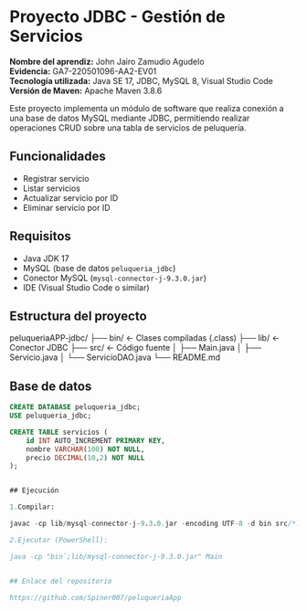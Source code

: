 # Proyecto JDBC - Gestión de Servicios

**Nombre del aprendiz:** John Jairo Zamudio Agudelo  
**Evidencia:** GA7-220501096-AA2-EV01  
**Tecnología utilizada:** Java SE 17, JDBC, MySQL 8, Visual Studio Code  
**Versión de Maven:** Apache Maven 3.8.6

Este proyecto implementa un módulo de software que realiza conexión a una base de datos MySQL mediante JDBC, permitiendo realizar operaciones CRUD sobre una tabla de servicios de peluquería.

## Funcionalidades
- Registrar servicio
- Listar servicios
- Actualizar servicio por ID
- Eliminar servicio por ID

## Requisitos
- Java JDK 17
- MySQL (base de datos `peluqueria_jdbc`)
- Conector MySQL (`mysql-connector-j-9.3.0.jar`)
- IDE (Visual Studio Code o similar)

## Estructura del proyecto

peluqueriaAPP-jdbc/
├── bin/ ← Clases compiladas (.class)
├── lib/ ← Conector JDBC
├── src/ ← Código fuente
│ ├── Main.java
│ ├── Servicio.java
│ └── ServicioDAO.java
└── README.md

## Base de datos

```sql
CREATE DATABASE peluqueria_jdbc;
USE peluqueria_jdbc;

CREATE TABLE servicios (
    id INT AUTO_INCREMENT PRIMARY KEY,
    nombre VARCHAR(100) NOT NULL,
    precio DECIMAL(10,2) NOT NULL
);


## Ejecución

1.Compilar:

javac -cp lib/mysql-connector-j-9.3.0.jar -encoding UTF-8 -d bin src/*.java

2.Ejecutar (PowerShell):

java -cp "bin`;lib/mysql-connector-j-9.3.0.jar" Main


## Enlace del repositorio

https://github.com/Spiner007/peluqueriaApp